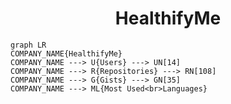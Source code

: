 <h1 align="center">HealthifyMe</h1>

```mermaid
graph LR
COMPANY_NAME{HealthifyMe}
COMPANY_NAME ---> U{Users} ---> UN[14]
COMPANY_NAME ---> R{Repositories} ---> RN[108]
COMPANY_NAME ---> G{Gists} ---> GN[35]
COMPANY_NAME ---> ML{Most Used<br>Languages}
```
